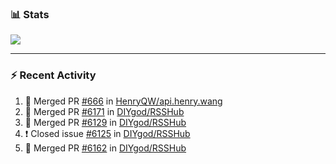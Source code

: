 ### :bar_chart: Stats

<a href="#">
  <img align="center" src="https://github-readme-stats.vercel.app/api?username=henryqw&count_private=true&show_icons=true" />
</a>
<!-- <a href="#">
  <img align="center" src="https://github-readme-stats-git-master.henryqw.vercel.app/api/top-langs/?username=HenryQW&layout=compact" />
</a> -->

---

### :zap: Recent Activity

<!--START_SECTION:activity-->

1. 🎉 Merged PR [#666](https://github.com/HenryQW/api.henry.wang/pull/666) in [HenryQW/api.henry.wang](https://github.com/HenryQW/api.henry.wang)
2. 🎉 Merged PR [#6171](https://github.com/DIYgod/RSSHub/pull/6171) in [DIYgod/RSSHub](https://github.com/DIYgod/RSSHub)
3. 🎉 Merged PR [#6129](https://github.com/DIYgod/RSSHub/pull/6129) in [DIYgod/RSSHub](https://github.com/DIYgod/RSSHub)
4. ❗️ Closed issue [#6125](https://github.com/DIYgod/RSSHub/issues/6125) in [DIYgod/RSSHub](https://github.com/DIYgod/RSSHub)
5. 🎉 Merged PR [#6162](https://github.com/DIYgod/RSSHub/pull/6162) in [DIYgod/RSSHub](https://github.com/DIYgod/RSSHub)
<!--END_SECTION:activity-->
